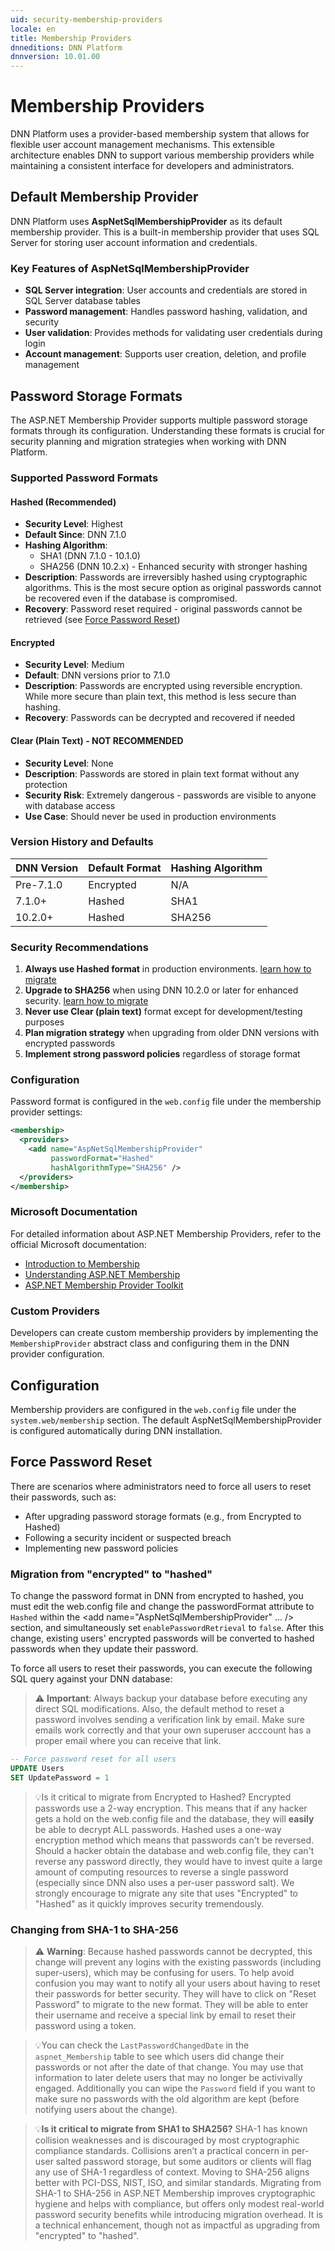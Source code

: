 ```yaml
---
uid: security-membership-providers
locale: en
title: Membership Providers
dnneditions: DNN Platform
dnnversion: 10.01.00
---
```


# Membership Providers

DNN Platform uses a provider-based membership system that allows for flexible user account management mechanisms. This extensible architecture enables DNN to support various membership providers while maintaining a consistent interface for developers and administrators.

## Default Membership Provider

DNN Platform uses **AspNetSqlMembershipProvider** as its default membership provider. This is a built-in membership provider that uses SQL Server for storing user account information and credentials.

### Key Features of AspNetSqlMembershipProvider

- **SQL Server integration**: User accounts and credentials are stored in SQL Server database tables
- **Password management**: Handles password hashing, validation, and security
- **User validation**: Provides methods for validating user credentials during login
- **Account management**: Supports user creation, deletion, and profile management

## Password Storage Formats

The ASP.NET Membership Provider supports multiple password storage formats through its configuration. Understanding these formats is crucial for security planning and migration strategies when working with DNN Platform.

### Supported Password Formats

#### Hashed (Recommended)
- **Security Level**: Highest
- **Default Since**: DNN 7.1.0
- **Hashing Algorithm**: 
  - SHA1 (DNN 7.1.0 - 10.1.0)
  - SHA256 (DNN 10.2.x) - Enhanced security with stronger hashing
- **Description**: Passwords are irreversibly hashed using cryptographic algorithms. This is the most secure option as original passwords cannot be recovered even if the database is compromised.
- **Recovery**: Password reset required - original passwords cannot be retrieved (see [Force Password Reset](#force-password-reset))

#### Encrypted
- **Security Level**: Medium
- **Default**: DNN versions prior to 7.1.0
- **Description**: Passwords are encrypted using reversible encryption. While more secure than plain text, this method is less secure than hashing.
- **Recovery**: Passwords can be decrypted and recovered if needed

#### Clear (Plain Text) - NOT RECOMMENDED
- **Security Level**: None
- **Description**: Passwords are stored in plain text format without any protection
- **Security Risk**: Extremely dangerous - passwords are visible to anyone with database access
- **Use Case**: Should never be used in production environments

### Version History and Defaults

| DNN Version | Default Format | Hashing Algorithm |
|-------------|----------------|-------------------|
| Pre-7.1.0   | Encrypted      | N/A               |
| 7.1.0+      | Hashed         | SHA1              |
| 10.2.0+     | Hashed         | SHA256            |

### Security Recommendations

1. **Always use Hashed format** in production environments. [learn how to migrate](#migration-from-encrypted-to-hashed)
2. **Upgrade to SHA256** when using DNN 10.2.0 or later for enhanced security. [learn how to migrate](#changing-from-sha-1-to-sha-256)
3. **Never use Clear (plain text)** format except for development/testing purposes
4. **Plan migration strategy** when upgrading from older DNN versions with encrypted passwords
5. **Implement strong password policies** regardless of storage format

### Configuration

Password format is configured in the `web.config` file under the membership provider settings:

```xml
<membership>
  <providers>
    <add name="AspNetSqlMembershipProvider" 
         passwordFormat="Hashed" 
         hashAlgorithmType="SHA256" />
  </providers>
</membership>
```

### Microsoft Documentation

For detailed information about ASP.NET Membership Providers, refer to the official Microsoft documentation:

- [Introduction to Membership](https://docs.microsoft.com/en-us/previous-versions/aspnet/yh26yfzy(v=vs.100))
- [Understanding ASP.NET Membership](https://docs.microsoft.com/en-us/previous-versions/aspnet/tw292whz(v=vs.100))
- [ASP.NET Membership Provider Toolkit](https://docs.microsoft.com/en-us/previous-versions/aspnet/6e9y4s5t(v=vs.100))

### Custom Providers
Developers can create custom membership providers by implementing the `MembershipProvider` abstract class and configuring them in the DNN provider configuration.

## Configuration

Membership providers are configured in the `web.config` file under the `system.web/membership` section. The default AspNetSqlMembershipProvider is configured automatically during DNN installation.

## Force Password Reset

There are scenarios where administrators need to force all users to reset their passwords, such as:

- After upgrading password storage formats (e.g., from Encrypted to Hashed)
- Following a security incident or suspected breach
- Implementing new password policies

### Migration from "encrypted" to "hashed"
To change the password format in DNN from encrypted to hashed, you must edit the web.config file and change the passwordFormat attribute to `Hashed` within the <add name="AspNetSqlMembershipProvider" ... /> section, and simultaneously set `enablePasswordRetrieval` to `false`. After this change, existing users' encrypted passwords will be converted to hashed passwords when they update their password.

To force all users to reset their passwords, you can execute the following SQL query against your DNN database:

> ⚠️ **Important**: Always backup your database before executing any direct SQL modifications. Also, the default method to reset a password involves sending a verification link by email. Make sure emails work correctly and that your own superuser acccount has a proper email where you can receive that link.

```sql
-- Force password reset for all users
UPDATE Users 
SET UpdatePassword = 1
```

> 💡Is it critical to migrate from Encrypted to Hashed?
Encrypted passwords use a 2-way encryption. This means that if any hacker gets a hold on the web.config file and the database, they will **easily** be able to decrypt ALL passwords. Hashed uses a one-way encryption method which means that passwords can't be reversed. Should a hacker obtain the database and web.config file, they can't reverse any password directly, they would have to invest quite a large amount of computing resources to reverse a single password (especially since DNN also uses a per-user password salt). We strongly encourage to migrate any site that uses "Encrypted" to "Hashed" as it quickly improves security tremendously.

### Changing from SHA-1 to SHA-256

> ⚠️ **Warning**: Because hashed passwords cannot be decrypted, this change will prevent any logins with the existing passwords (including super-users), which may be confusing for users. To help avoid confusion you may want to notify all your users about having to reset their passwords for better security. They will have to click on "Reset Password" to migrate to the new format. They will be able to enter their username and receive a special link by email to reset their password using a token.

> 💡You can check the `LastPasswordChangedDate` in the `aspnet_Membership` table to see which users did change their passwords or not after the date of that change. You may use that information to later delete users that may no longer be activivally engaged. Additionally you can wipe the `Password` field if you want to make sure no passwords with the old algorithm are kept (before notifying users about the change).

> 💡**Is it critical to migrate from SHA1 to SHA256?**
SHA-1 has known collision weaknesses and is discouraged by most cryptographic compliance standards. Collisions aren’t a practical concern in per-user salted password storage, but some auditors or clients will flag any use of SHA-1 regardless of context. Moving to SHA-256 aligns better with PCI-DSS, NIST, ISO, and similar standards.
Migrating from SHA-1 to SHA-256 in ASP.NET Membership improves cryptographic hygiene and helps with compliance, but offers only modest real-world password security benefits while introducing migration overhead. It is a technical enhancement, though not as impactful as upgrading from "encrypted" to "hashed".
